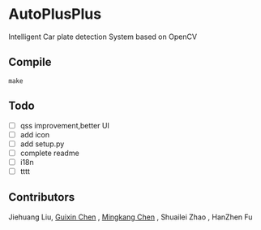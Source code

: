 # AutoPlusPlus

Intelligent Car plate detection System based on OpenCV

## Compile

```
make
```

## Todo

- [ ] qss improvement,better UI
- [ ] add icon
- [ ] add setup.py
- [ ] complete readme
- [ ] i18n
- [ ] tttt

## Contributors

Jiehuang Liu, [Guixin Chen](https://github.com/josedelinux) ,  [Mingkang  Chen](https://github.com/jarvis618) , Shuailei Zhao ,  HanZhen Fu

